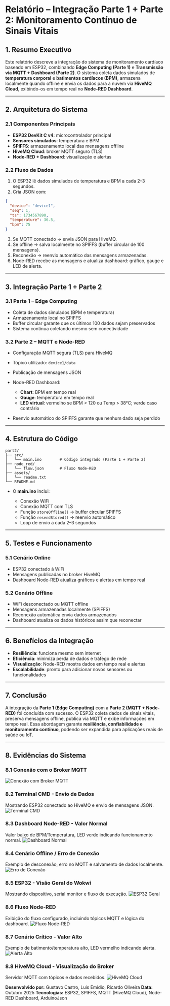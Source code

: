 # **Relatório – Integração Parte 1 + Parte 2: Monitoramento Contínuo de Sinais Vitais**

## 1. Resumo Executivo

Este relatório descreve a integração do sistema de monitoramento cardíaco baseado em ESP32, combinando **Edge Computing (Parte 1)** e **Transmissão via MQTT + Dashboard (Parte 2)**. O sistema coleta dados simulados de **temperatura corporal** e **batimentos cardíacos (BPM)**, armazena localmente quando offline e envia os dados para a nuvem via **HiveMQ Cloud**, exibindo-os em tempo real no **Node-RED Dashboard**.

---

## 2. Arquitetura do Sistema

### 2.1 Componentes Principais

* **ESP32 DevKit C v4**: microcontrolador principal
* **Sensores simulados**: temperatura e BPM
* **SPIFFS**: armazenamento local das mensagens offline
* **HiveMQ Cloud**: broker MQTT seguro (TLS)
* **Node-RED + Dashboard**: visualização e alertas

### 2.2 Fluxo de Dados

1. O ESP32 lê dados simulados de temperatura e BPM a cada 2–3 segundos.
2. Cria JSON com:

```json
{
  "device": "device1",
  "seq": 1,
  "ts": 1734567890,
  "temperature": 36.5,
  "bpm": 75
}
```

3. Se MQTT conectado → envia JSON para HiveMQ.
4. Se offline → salva localmente no SPIFFS (buffer circular de 100 mensagens).
5. Reconexão → reenvio automático das mensagens armazenadas.
6. Node-RED recebe as mensagens e atualiza dashboard: gráfico, gauge e LED de alerta.

---

## 3. Integração Parte 1 + Parte 2

### 3.1 Parte 1 – Edge Computing

* Coleta de dados simulados (BPM e temperatura)
* Armazenamento local no SPIFFS
* Buffer circular garante que os últimos 100 dados sejam preservados
* Sistema continua coletando mesmo sem conectividade

### 3.2 Parte 2 – MQTT e Node-RED

* Configuração MQTT segura (TLS) para HiveMQ
* Tópico utilizado: `device1/data`
* Publicação de mensagens JSON
* Node-RED Dashboard:

  * **Chart**: BPM em tempo real
  * **Gauge**: temperatura em tempo real
  * **LED virtual**: vermelho se BPM > 120 ou Temp > 38°C; verde caso contrário
* Reenvio automático do SPIFFS garante que nenhum dado seja perdido

---

## 4. Estrutura do Código

```
part2/
├── src/
│   └── main.ino        # Código integrado (Parte 1 + Parte 2)
├── node_red/
│   └── flow.json       # Fluxo Node-RED
├── assets/
│   └── readme.txt
└── README.md
```

* O **main.ino** inclui:

  * Conexão WiFi
  * Conexão MQTT com TLS
  * Função `storeOffline()` → buffer circular SPIFFS
  * Função `resendStored()` → reenvio automático
  * Loop de envio a cada 2–3 segundos

---

## 5. Testes e Funcionamento

### 5.1 Cenário Online

* ESP32 conectado à WiFi
* Mensagens publicadas no broker HiveMQ
* Dashboard Node-RED atualiza gráficos e alertas em tempo real

### 5.2 Cenário Offline

* WiFi desconectado ou MQTT offline
* Mensagens armazenadas localmente (SPIFFS)
* Reconexão automática envia dados armazenados
* Dashboard atualiza os dados históricos assim que reconectar

---

## 6. Benefícios da Integração

* **Resiliência**: funciona mesmo sem internet
* **Eficiência**: minimiza perda de dados e tráfego de rede
* **Visualização**: Node-RED mostra dados em tempo real e alertas
* **Escalabilidade**: pronto para adicionar novos sensores ou funcionalidades

---




## 7. Conclusão

A integração da **Parte 1 (Edge Computing)** com a **Parte 2 (MQTT + Node-RED)** foi concluída com sucesso. O ESP32 coleta dados de sinais vitais, preserva mensagens offline, publica via MQTT e exibe informações em tempo real. Essa abordagem garante **resiliência, confiabilidade e monitoramento contínuo**, podendo ser expandida para aplicações reais de saúde ou IoT.

---

## 8. Evidências do Sistema

### 8.1 Conexão com o Broker MQTT
![Conexão com Broker MQTT](assets/broker_ok.jpg)

### 8.2 Terminal CMD - Envio de Dados
Mostrando ESP32 conectado ao HiveMQ e envio de mensagens JSON.
![Terminal CMD](assets/cmd.jpg)

### 8.3 Dashboard Node-RED - Valor Normal
Valor baixo de BPM/Temperatura, LED verde indicando funcionamento normal.
![Dashboard Normal](assets/dash.jpg)

### 8.4 Cenário Offline / Erro de Conexão
Exemplo de desconexão, erro no MQTT e salvamento de dados localmente.
![Erro de Conexão](assets/erro.jpg)

### 8.5 ESP32 - Visão Geral do Wokwi
Mostrando dispositivo, serial monitor e fluxo de execução.
![ESP32 Geral](assets/esp32.jpg)

### 8.6 Fluxo Node-RED
Exibição do fluxo configurado, incluindo tópicos MQTT e lógica do dashboard.
![Fluxo Node-RED](assets/fluxo.jpg)

### 8.7 Cenário Crítico - Valor Alto
Exemplo de batimento/temperatura alto, LED vermelho indicando alerta.
![Alerta Alto](assets/high.jpg)

### 8.8 HiveMQ Cloud - Visualização do Broker
Servidor MQTT com tópicos e dados recebidos.
![HiveMQ Cloud](/hive.jpg)



**Desenvolvido por:** Gustavo Castro, Luis Emidio, Ricardo Oliveira
**Data:** Outubro 2025
**Tecnologias:** ESP32, SPIFFS, MQTT (HiveMQ Cloud), Node-RED Dashboard, ArduinoJson
